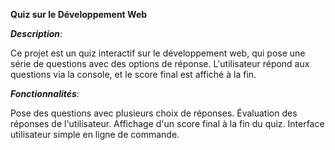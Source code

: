 __**Quiz sur le Développement Web**__


__*Description*__:

Ce projet est un quiz interactif sur le développement web, qui pose une série de questions avec des options de réponse. L'utilisateur répond aux questions via la console, et le score final est affiché à la fin.


__*Fonctionnalités*__:

Pose des questions avec plusieurs choix de réponses.
Évaluation des réponses de l'utilisateur.
Affichage d'un score final à la fin du quiz.
Interface utilisateur simple en ligne de commande.
